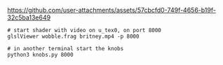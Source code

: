 https://github.com/user-attachments/assets/57cbcfd0-749f-4656-b19f-32c5ba13e649


```
# start shader with video on u_tex0, on port 8000
glslViewer wobble.frag britney.mp4 -p 8000

# in another terminal start the knobs
python3 knobs.py 8000
```
